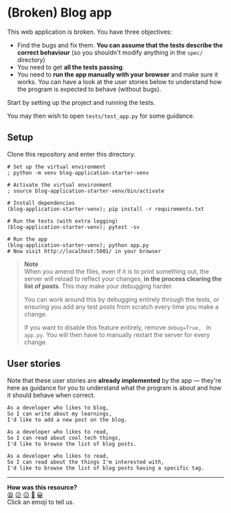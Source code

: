 # (Broken) Blog app

This web application is broken. You have three objectives:

* Find the bugs and fix them. **You can assume that the tests describe the
  correct behaviour** (so you shouldn't modify anything in the `spec/`
  directory)
* You need to get **all the tests passing**.
* You need to **run the app manually with your browser** and make sure it works.
  You can have a look at the user stories below to understand how the program is
  expected to behave (without bugs). 

Start by setting up the project and running the tests.

You may then wish to open `tests/test_app.py` for some guidance.

## Setup

Clone this repository and enter this directory.

```shell
# Set up the virtual environment
; python -m venv blog-application-starter-venv

# Activate the virtual environment
; source blog-application-starter-venv/bin/activate 

# Install dependencies
(blog-application-starter-venv); pip install -r requirements.txt

# Run the tests (with extra logging)
(blog-application-starter-venv); pytest -sv

# Run the app
(blog-application-starter-venv); python app.py
# Now visit http://localhost:5001/ in your browser
```

> **Note**  
> When you amend the files, even if it is to print something out, the server
> will reload to reflect your changes, **in the process clearing the list of
> posts**. This may make your debugging harder.
> 
> You can work around this by debugging entirely through the tests, or ensuring
> you add any test posts from scratch every time you make a change.
> 
> If you want to disable this feature entirely, remove `debug=True, ` in
> `app.py`. You will then have to manually restart the server for every change.

## User stories

Note that these user stories are **already implemented** by the app — they're
here as guidance for you to understand what the program is about and how it
should behave when correct.

```
As a developer who likes to blog,
So I can write about my learnings,
I'd like to add a new post on the blog.
```

```
As a developer who likes to read,
So I can read about cool tech things,
I'd like to browse the list of blog posts.
```

```
As a developer who likes to read,
So I can read about the things I'm interested with,
I'd like to browse the list of blog posts having a specific tag.
```



<!-- BEGIN GENERATED SECTION DO NOT EDIT -->

---

**How was this resource?**  
[😫](https://airtable.com/shrUJ3t7KLMqVRFKR?prefill_Repository=makersacademy%2Fweb-applications-in-python&prefill_File=projects_to_debug%2Fblog_app%2FREADME.md&prefill_Sentiment=😫) [😕](https://airtable.com/shrUJ3t7KLMqVRFKR?prefill_Repository=makersacademy%2Fweb-applications-in-python&prefill_File=projects_to_debug%2Fblog_app%2FREADME.md&prefill_Sentiment=😕) [😐](https://airtable.com/shrUJ3t7KLMqVRFKR?prefill_Repository=makersacademy%2Fweb-applications-in-python&prefill_File=projects_to_debug%2Fblog_app%2FREADME.md&prefill_Sentiment=😐) [🙂](https://airtable.com/shrUJ3t7KLMqVRFKR?prefill_Repository=makersacademy%2Fweb-applications-in-python&prefill_File=projects_to_debug%2Fblog_app%2FREADME.md&prefill_Sentiment=🙂) [😀](https://airtable.com/shrUJ3t7KLMqVRFKR?prefill_Repository=makersacademy%2Fweb-applications-in-python&prefill_File=projects_to_debug%2Fblog_app%2FREADME.md&prefill_Sentiment=😀)  
Click an emoji to tell us.

<!-- END GENERATED SECTION DO NOT EDIT -->
